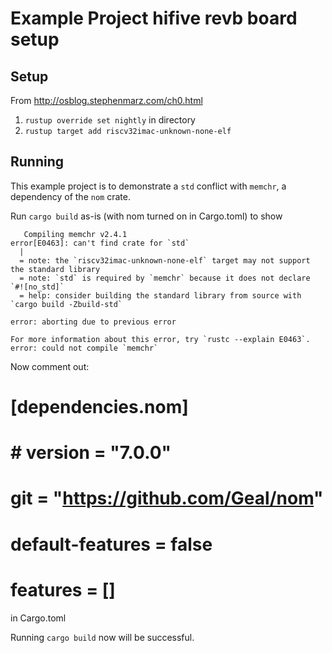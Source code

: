 # Example Project hifive revb board setup

## Setup
From http://osblog.stephenmarz.com/ch0.html

1. `rustup override set nightly` in directory
2. `rustup target add riscv32imac-unknown-none-elf`

## Running

This example project is to demonstrate a `std` conflict with `memchr`, a dependency of the `nom` crate.

Run `cargo build` as-is (with nom turned on in Cargo.toml) to show
```
   Compiling memchr v2.4.1
error[E0463]: can't find crate for `std`
  |
  = note: the `riscv32imac-unknown-none-elf` target may not support the standard library
  = note: `std` is required by `memchr` because it does not declare `#![no_std]`
  = help: consider building the standard library from source with `cargo build -Zbuild-std`

error: aborting due to previous error

For more information about this error, try `rustc --explain E0463`.
error: could not compile `memchr`
```

Now comment out:
# [dependencies.nom]
# # version = "7.0.0"
# git = "https://github.com/Geal/nom"
# default-features = false
# features = []

in Cargo.toml

Running `cargo build` now will be successful.